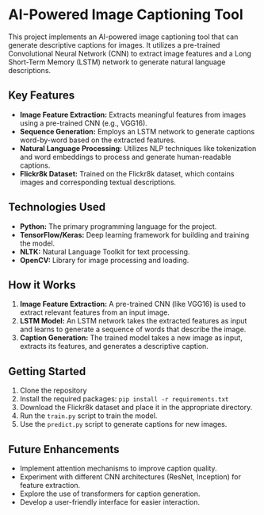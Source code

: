 # AI-Powered Image Captioning Tool

This project implements an AI-powered image captioning tool that can generate descriptive captions for images. It utilizes a pre-trained Convolutional Neural Network (CNN) to extract image features and a Long Short-Term Memory (LSTM) network to generate natural language descriptions.

## Key Features

* **Image Feature Extraction:** Extracts meaningful features from images using a pre-trained CNN (e.g., VGG16).
* **Sequence Generation:**  Employs an LSTM network to generate captions word-by-word based on the extracted features.
* **Natural Language Processing:** Utilizes NLP techniques like tokenization and word embeddings to process and generate human-readable captions.
* **Flickr8k Dataset:** Trained on the Flickr8k dataset, which contains images and corresponding textual descriptions.

## Technologies Used

* **Python:** The primary programming language for the project.
* **TensorFlow/Keras:** Deep learning framework for building and training the model.
* **NLTK:** Natural Language Toolkit for text processing.
* **OpenCV:** Library for image processing and loading.

## How it Works

1. **Image Feature Extraction:** A pre-trained CNN (like VGG16) is used to extract relevant features from an input image.
2. **LSTM Model:** An LSTM network takes the extracted features as input and learns to generate a sequence of words that describe the image.
3. **Caption Generation:** The trained model takes a new image as input, extracts its features, and generates a descriptive caption.

## Getting Started

1. Clone the repository
2. Install the required packages: `pip install -r requirements.txt`
3. Download the Flickr8k dataset and place it in the appropriate directory.
4. Run the `train.py` script to train the model.
5. Use the `predict.py` script to generate captions for new images.

## Future Enhancements

* Implement attention mechanisms to improve caption quality.
* Experiment with different CNN architectures (ResNet, Inception) for feature extraction.
* Explore the use of transformers for caption generation.
* Develop a user-friendly interface for easier interaction.
